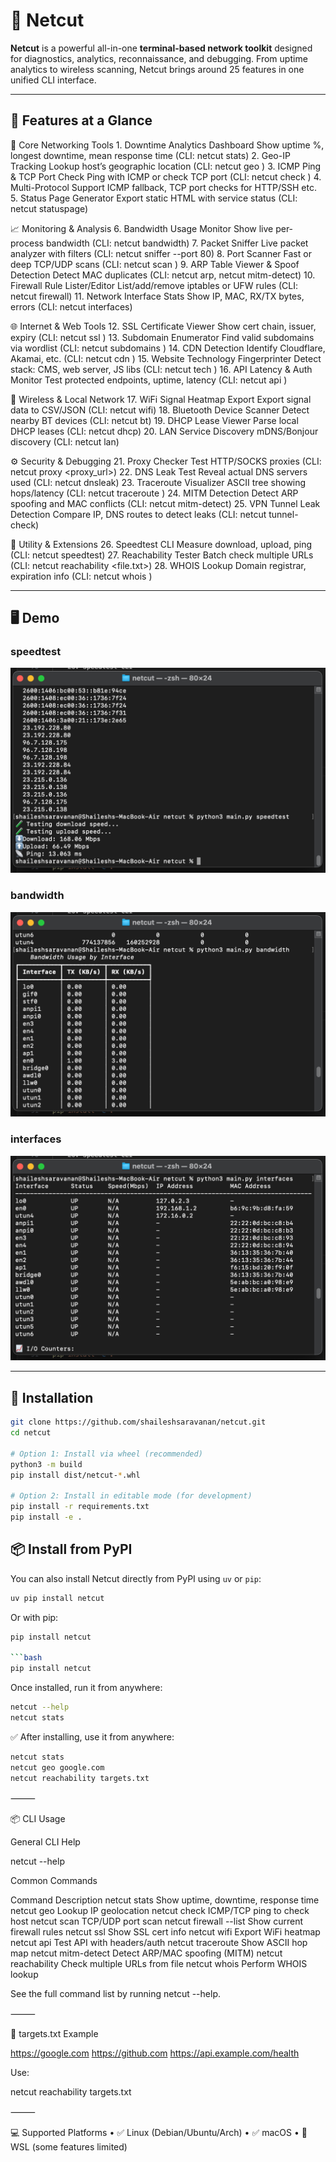 # 🧠 Netcut

**Netcut** is a powerful all-in-one **terminal-based network toolkit** designed for diagnostics, analytics, reconnaissance, and debugging. From uptime analytics to wireless scanning, Netcut brings around 25 features in one unified CLI interface.

---

## 🚀 Features at a Glance

🧠 Core Networking Tools
	1.	Downtime Analytics Dashboard
Show uptime %, longest downtime, mean response time (CLI: netcut stats)
	2.	Geo-IP Tracking
Lookup host’s geographic location (CLI: netcut geo <host>)
	3.	ICMP Ping & TCP Port Check
Ping with ICMP or check TCP port (CLI: netcut check <host>)
	4.	Multi-Protocol Support
ICMP fallback, TCP port checks for HTTP/SSH etc.
	5.	Status Page Generator
Export static HTML with service status (CLI: netcut statuspage)

📈 Monitoring & Analysis
	6.	Bandwidth Usage Monitor
Show live per-process bandwidth (CLI: netcut bandwidth)
	7.	Packet Sniffer
Live packet analyzer with filters (CLI: netcut sniffer --port 80)
	8.	Port Scanner
Fast or deep TCP/UDP scans (CLI: netcut scan <host>)
	9.	ARP Table Viewer & Spoof Detection
Detect MAC duplicates (CLI: netcut arp, netcut mitm-detect)
	10.	Firewall Rule Lister/Editor
List/add/remove iptables or UFW rules (CLI: netcut firewall)
	11.	Network Interface Stats
Show IP, MAC, RX/TX bytes, errors (CLI: netcut interfaces)

🌐 Internet & Web Tools
	12.	SSL Certificate Viewer
Show cert chain, issuer, expiry (CLI: netcut ssl <host>)
	13.	Subdomain Enumerator
Find valid subdomains via wordlist (CLI: netcut subdomains <domain>)
	14.	CDN Detection
Identify Cloudflare, Akamai, etc. (CLI: netcut cdn <domain>)
	15.	Website Technology Fingerprinter
Detect stack: CMS, web server, JS libs (CLI: netcut tech <url>)
	16.	API Latency & Auth Monitor
Test protected endpoints, uptime, latency (CLI: netcut api <url>)

📡 Wireless & Local Network
	17.	WiFi Signal Heatmap Export
Export signal data to CSV/JSON (CLI: netcut wifi)
	18.	Bluetooth Device Scanner
Detect nearby BT devices (CLI: netcut bt)
	19.	DHCP Lease Viewer
Parse local DHCP leases (CLI: netcut dhcp)
	20.	LAN Service Discovery
mDNS/Bonjour discovery (CLI: netcut lan)

⚙️ Security & Debugging
	21.	Proxy Checker
Test HTTP/SOCKS proxies (CLI: netcut proxy <proxy_url>)
	22.	DNS Leak Test
Reveal actual DNS servers used (CLI: netcut dnsleak)
	23.	Traceroute Visualizer
ASCII tree showing hops/latency (CLI: netcut traceroute <host>)
	24.	MITM Detection
Detect ARP spoofing and MAC conflicts (CLI: netcut mitm-detect)
	25.	VPN Tunnel Leak Detection
Compare IP, DNS routes to detect leaks (CLI: netcut tunnel-check)

🚀 Utility & Extensions
	26.	Speedtest CLI
Measure download, upload, ping (CLI: netcut speedtest)
	27.	Reachability Tester
Batch check multiple URLs (CLI: netcut reachability <file.txt>)
	28.	WHOIS Lookup
Domain registrar, expiration info (CLI: netcut whois <domain>)

---

## 🖥️ Demo

### speedtest
![speedtest](speedtest.png)

### bandwidth
![bandwidth](bandwidth.png)

### interfaces
![interfaces](interfaces.png)

---

## 🔧 Installation

```bash
git clone https://github.com/shaileshsaravanan/netcut.git
cd netcut

# Option 1: Install via wheel (recommended)
python3 -m build
pip install dist/netcut-*.whl

# Option 2: Install in editable mode (for development)
pip install -r requirements.txt
pip install -e .
```

## 📦 Install from PyPI

You can also install Netcut directly from PyPI using `uv` or `pip`:

```bash
uv pip install netcut
```

Or with pip:
```bash
pip install netcut

```bash
pip install netcut
```

Once installed, run it from anywhere:

```bash
netcut --help
netcut stats
```

✅ After installing, use it from anywhere:

```bash
netcut stats
netcut geo google.com
netcut reachability targets.txt
```

⸻

📦 CLI Usage

General CLI Help

netcut --help

Common Commands

Command	Description
netcut stats	Show uptime, downtime, response time
netcut geo <host>	Lookup IP geolocation
netcut check <host>	ICMP/TCP ping to check host
netcut scan <host>	TCP/UDP port scan
netcut firewall --list	Show current firewall rules
netcut ssl <host>	Show SSL cert info
netcut wifi	Export WiFi heatmap
netcut api <url>	Test API with headers/auth
netcut traceroute <host>	Show ASCII hop map
netcut mitm-detect	Detect ARP/MAC spoofing (MITM)
netcut reachability <file>	Check multiple URLs from file
netcut whois <domain>	Perform WHOIS lookup

See the full command list by running netcut --help.

⸻

📁 targets.txt Example

https://google.com
https://github.com
https://api.example.com/health

Use:

netcut reachability targets.txt


⸻

💻 Supported Platforms
	•	✅ Linux (Debian/Ubuntu/Arch)
	•	✅ macOS
	•	🧪 WSL (some features limited)